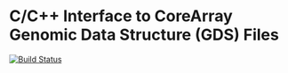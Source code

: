C/C++ Interface to CoreArray Genomic Data Structure (GDS) Files
=======

[![Build Status](https://travis-ci.org/CoreArray/GDSFormat.png)](https://travis-ci.org/CoreArray/GDSFormat)

